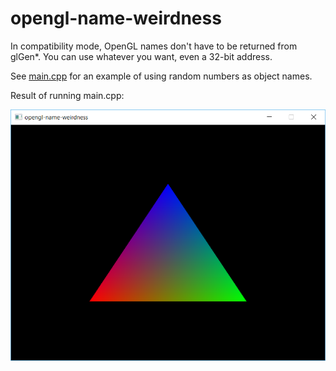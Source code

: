# opengl-name-weirdness

In compatibility mode, OpenGL names don't have to be returned from glGen*. You can use whatever you want, even a 32-bit address.

See [main.cpp](main.cpp) for an example of using random numbers as object names.

Result of running main.cpp:

![result image](result.png)
